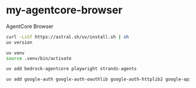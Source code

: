 # my-agentcore-browser
AgentCore Browser

```bash
curl -LsSf https://astral.sh/uv/install.sh | sh
uv version

uv venv
source .venv/bin/activate

uv add bedrock-agentcore playwright strands-agents

uv add google-auth google-auth-oauthlib google-auth-httplib2 google-api-python-client
```

